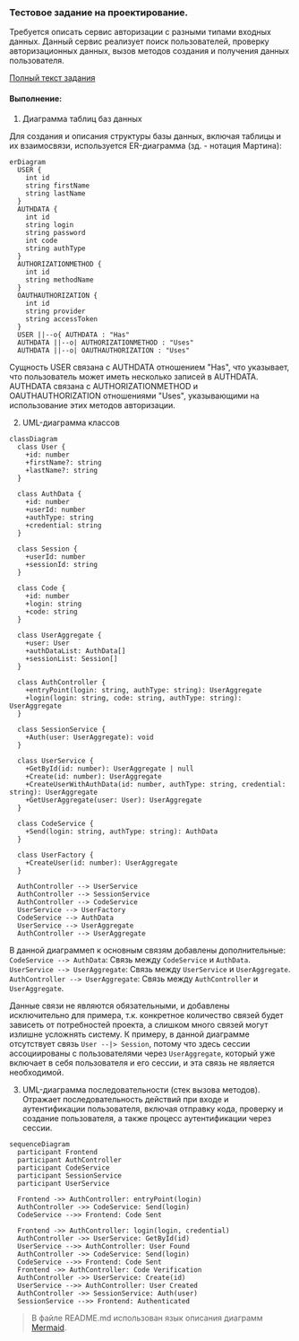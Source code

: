 ### Тестовое задание на проектирование.
Требуется описать сервис авторизации с разными типами входных данных.
Данный сервис реализует поиск пользователей, проверку авторизационных данных, вызов методов создания и получения данных пользователя. 

[Полный текст задания](https://docs.google.com/document/d/1AB2b8yiZ3sNgbkdMpDuEq2hr2H4xuQIRabNuO6oOlOY/) 

#### Выполнение:

1. Диаграмма таблиц баз данных

Для создания и описания структуры базы данных, включая таблицы и их взаимосвязи, используется ER-диаграмма (зд. - нотация Мартина): 

```mermaid
erDiagram
  USER {
    int id
    string firstName
    string lastName
  }
  AUTHDATA {
    int id
    string login
    string password
    int code
    string authType
  }
  AUTHORIZATIONMETHOD {
    int id
    string methodName
  }
  OAUTHAUTHORIZATION {
    int id
    string provider
    string accessToken
  }
  USER ||--o{ AUTHDATA : "Has"
  AUTHDATA ||--o| AUTHORIZATIONMETHOD : "Uses"
  AUTHDATA ||--o| OAUTHAUTHORIZATION : "Uses"
```
Сущность USER связана с AUTHDATA отношением "Has", что указывает, что пользователь может иметь несколько записей в AUTHDATA.
AUTHDATA связана с AUTHORIZATIONMETHOD и OAUTHAUTHORIZATION отношениями "Uses", указывающими на использование этих методов авторизации.


2. UML-диаграмма классов
```mermaid
classDiagram
  class User {
    +id: number
    +firstName?: string
    +lastName?: string
  }

  class AuthData {
    +id: number
    +userId: number
    +authType: string
    +credential: string
  }

  class Session {
    +userId: number
    +sessionId: string
  }

  class Code {
    +id: number
    +login: string
    +code: string
  }

  class UserAggregate {
    +user: User
    +authDataList: AuthData[]
    +sessionList: Session[]
  }

  class AuthController {
    +entryPoint(login: string, authType: string): UserAggregate
    +login(login: string, code: string, authType: string): UserAggregate
  }

  class SessionService {
    +Auth(user: UserAggregate): void
  }

  class UserService {
    +GetById(id: number): UserAggregate | null
    +Create(id: number): UserAggregate
    +CreateUserWithAuthData(id: number, authType: string, credential: string): UserAggregate
    +GetUserAggregate(user: User): UserAggregate
  }

  class CodeService {
    +Send(login: string, authType: string): AuthData
  }

  class UserFactory {
    +CreateUser(id: number): UserAggregate
  }

  AuthController --> UserService
  AuthController --> SessionService
  AuthController --> CodeService
  UserService --> UserFactory
  CodeService --> AuthData
  UserService --> UserAggregate
  AuthController --> UserAggregate

```

В данной диаграммеп к основным связям добавлены дополнительные:
`CodeService --> AuthData`: Связь между `CodeService` и `AuthData`.
`UserService --> UserAggregate`: Связь между `UserService` и `UserAggregate`.
`AuthController --> UserAggregate`: Связь между `AuthController` и `UserAggregate`.


Данные связи не являются обязательными, и добавлены исключительно для примера, т.к. конкретное количество связей будет зависеть от потребностей проекта, а слишком много связей могут излишне усложнять систему. 
К примеру, в данной диаграмме отсутствует связь `User --|> Session`, потому что здесь сессии ассоциированы с пользователями через `UserAggregate`, который уже включает в себя пользователя и его сессии, и эта связь не является необходимой.


3. UML-диаграмма последовательности (стек вызова методов). 
Отражает последовательность действий при входе и аутентификации пользователя, включая отправку кода, проверку и создание пользователя, а также процесс аутентификации через сессии.

```mermaid
sequenceDiagram
  participant Frontend
  participant AuthController
  participant CodeService
  participant SessionService
  participant UserService

  Frontend ->> AuthController: entryPoint(login)
  AuthController ->> CodeService: Send(login)
  CodeService -->> Frontend: Code Sent

  Frontend ->> AuthController: login(login, credential)
  AuthController ->> UserService: GetById(id)
  UserService -->> AuthController: User Found
  AuthController ->> CodeService: Send(login)
  CodeService -->> Frontend: Code Sent
  Frontend ->> AuthController: Code Verification
  AuthController ->> UserService: Create(id)
  UserService -->> AuthController: User Created
  AuthController ->> SessionService: Auth(user)
  SessionService -->> Frontend: Authenticated
```

> В файле README.md использован язык описания диаграмм [Mermaid](https://mermaid.js.org/).
